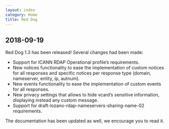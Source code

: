 ```yaml
---
layout: index
category: Home
title: Red Dog
---
```


## 2018-09-19

Red Dog 1.3 has been released!
Several changes had been made:

- Support for ICANN RDAP Operational profile’s requirements.
- New notices functionality to ease the implementation of custom notices for all responses and specific notices per response type (domain, nameserver, entity, ip, autnum).
- New events functionality to ease the implementation of custom events for all responses.
- New privacy settings that allows to hide vcard’s sensitive information, displaying instead any custom message.
- Support for draft-lozano-rdap-nameservers-sharing-name-02 requirements.

The documentation has been updated as well, we encourage you to read it.
